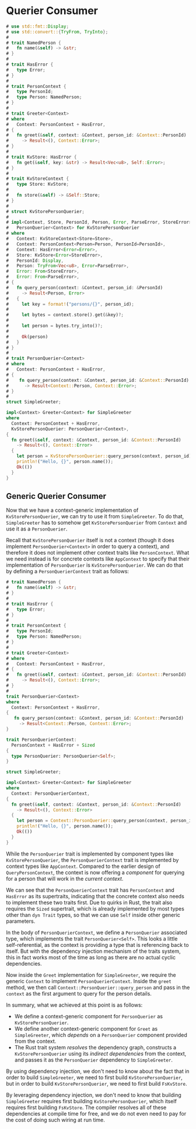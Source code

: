 # Querier Consumer


```rust
# use std::fmt::Display;
# use std::convert::{TryFrom, TryInto};
#
# trait NamedPerson {
#   fn name(&self) -> &str;
# }
#
# trait HasError {
#   type Error;
# }
#
# trait PersonContext {
#   type PersonId;
#   type Person: NamedPerson;
# }
#
# trait Greeter<Context>
# where
#   Context: PersonContext + HasError,
# {
#   fn greet(&self, context: &Context, person_id: &Context::PersonId)
#     -> Result<(), Context::Error>;
# }
#
# trait KvStore: HasError {
#   fn get(&self, key: &str) -> Result<Vec<u8>, Self::Error>;
# }
#
# trait KvStoreContext {
#   type Store: KvStore;
#
#   fn store(&self) -> &Self::Store;
# }
#
# struct KvStorePersonQuerier;
#
# impl<Context, Store, PersonId, Person, Error, ParseError, StoreError>
#   PersonQuerier<Context> for KvStorePersonQuerier
# where
#   Context: KvStoreContext<Store=Store>,
#   Context: PersonContext<Person=Person, PersonId=PersonId>,
#   Context: HasError<Error=Error>,
#   Store: KvStore<Error=StoreError>,
#   PersonId: Display,
#   Person: TryFrom<Vec<u8>, Error=ParseError>,
#   Error: From<StoreError>,
#   Error: From<ParseError>,
# {
#   fn query_person(context: &Context, person_id: &PersonId)
#     -> Result<Person, Error>
#   {
#     let key = format!("persons/{}", person_id);
#
#     let bytes = context.store().get(&key)?;
#
#     let person = bytes.try_into()?;
#
#     Ok(person)
#   }
# }
#
# trait PersonQuerier<Context>
# where
#   Context: PersonContext + HasError,
# {
#    fn query_person(context: &Context, person_id: &Context::PersonId)
#      -> Result<Context::Person, Context::Error>;
# }
#
struct SimpleGreeter;

impl<Context> Greeter<Context> for SimpleGreeter
where
  Context: PersonContext + HasError,
  KvStorePersonQuerier: PersonQuerier<Context>,
{
  fn greet(&self, context: &Context, person_id: &Context::PersonId)
    -> Result<(), Context::Error>
  {
    let person = KvStorePersonQuerier::query_person(context, person_id)?;
    println!("Hello, {}", person.name());
    Ok(())
  }
}
```

## Generic Querier Consumer

Now that we have a context-generic implementation of `KvStorePersonQuerier`,
we can try to use it from `SimpleGreeter`. To do that, `SimpleGreeter` has
to somehow get `KvStorePersonQuerier` from `Context` and use it as a
`PersonQuerier`.

Recall that `KvStorePersonQuerier` itself is not a context (though it does
implement `PersonQuerier<Context>` in order to query a context), and therefore
it does not implement other context traits like `PersonContext`. What we
need instead is for concrete contexts like `AppContext` to specify that
their implementation of `PersonQuerier` is `KvStorePersonQuerier`.
We can do that by defining a `PersonQuerierContext` trait as follows:

```rust
# trait NamedPerson {
#   fn name(&self) -> &str;
# }
#
# trait HasError {
#   type Error;
# }
#
# trait PersonContext {
#   type PersonId;
#   type Person: NamedPerson;
# }
#
# trait Greeter<Context>
# where
#   Context: PersonContext + HasError,
# {
#   fn greet(&self, context: &Context, person_id: &Context::PersonId)
#     -> Result<(), Context::Error>;
# }
#
trait PersonQuerier<Context>
where
  Context: PersonContext + HasError,
{
   fn query_person(context: &Context, person_id: &Context::PersonId)
     -> Result<Context::Person, Context::Error>;
}

trait PersonQuerierContext:
  PersonContext + HasError + Sized
{
  type PersonQuerier: PersonQuerier<Self>;
}

struct SimpleGreeter;

impl<Context> Greeter<Context> for SimpleGreeter
where
  Context: PersonQuerierContext,
{
  fn greet(&self, context: &Context, person_id: &Context::PersonId)
    -> Result<(), Context::Error>
  {
    let person = Context::PersonQuerier::query_person(context, person_id)?;
    println!("Hello, {}", person.name());
    Ok(())
  }
}
```

While the `PersonQuerier` trait is implemented by component types like
`KvStorePersonQuerier`, the `PersonQuerierContext` trait is implemented by
context types like `AppContext`. Compared to the earlier design of
`QueryPersonContext`, the context is now offering a _component_ for
querying for a person that will work in the _current context_.

We can see that the `PersonQuerierContext` trait has `PersonContext`
and `HasError` as its supertraits, indicating that the concrete context
also needs to implement these two traits first. Due to quirks in Rust,
the trait also requires the `Sized` supertrait, which is already implemented
by most types other than `dyn Trait` types, so that we can use `Self` inside
other generic parameters.

In the body of `PersonQuerierContext`, we define a `PersonQuerier` associated
type, which implements the trait `PersonQuerier<Self>`. This looks a little
self-referential, as the context is providing a type that is referencing back
to itself. But with the dependency injection mechanism of the traits system,
this in fact works most of the time as long as there are no actual cyclic
dependencies.

Now inside the `Greet` implementation for `SimpleGreeter`, we require the
generic `Context` to implement `PersonQuerierContext`. Inside the `greet`
method, we then call `Context::PersonQuerier::query_person` and pass in
the `context` as the first argument to query for the person details.

In summary, what we achieved at this point is as follows:

- We define a context-generic component for `PersonQuerier` as
  `KvStorePersonQuerier`.
- We define another context-generic component for `Greet` as `SimpleGreeter`,
  which _depends_ on a `PersonQuerier` component provided from the context.
- The Rust trait system _resolves_ the dependency graph, constructs a
  `KvStorePersonQuerier` using its _indirect dependencies_ from the context,
  and passes it as the `PersonQuerier` dependency to `SimpleGreeter`.

By using dependency injection, we don't need to know about the fact that in
order to build `SimpleGreeter`, we need to first build `KvStorePersonQuerier`,
but in order to build `KvStorePersonQuerier`, we need to first build
`FsKvStore`.

By leveraging dependency injection, we don't need to know that building
`SimpleGreeter` requires first building `KvStorePersonQuerier`, which itself
requires first building `FsKvStore`. The compiler resolves all of these
dependencies at compile time for free, and we do not even need to pay for the
cost of doing such wiring at run time.
